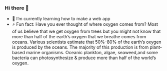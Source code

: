 ### Hi there 👋
- 🌱 I’m currently learning how to make a web app
- ⚡ Fun fact:
                Have you ever thought of where oxygen comes from? Most of us believe that we get oxygen from trees but you might not know that
                more than half of the earth’s oxygen that we breathe comes from oceans.
                Various scientists estimate that 50%-80% of the earth’s oxygen is produced by the oceans. The majority of this production is
                from plant-based marine organisms. Oceanic plankton, algae, seaweed,and some bacteria can photosynthesize & produce more than
                half of the world’s oxygen.

<!--
**KhanhTaiTran/KhanhTaiTran** is a ✨ _special_ ✨ repository because its `README.md` (this file) appears on your GitHub profile.

Here are some ideas to get you started:

- 🔭 I’m currently working on ...
- 🌱 I’m currently learning ...
- 👯 I’m looking to collaborate on ...
- 🤔 I’m looking for help with ...
- 💬 Ask me about ...
- 📫 How to reach me: ...
- 😄 Pronouns: ...
- ⚡ Fun fact: ...
-->
